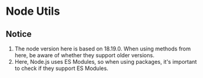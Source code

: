 # Node Utils

## Notice

1. The node version here is based on 18.19.0. When using methods from here, be aware of whether they support older versions.
2. Here, Node.js uses ES Modules, so when using packages, it's important to check if they support ES Modules.
